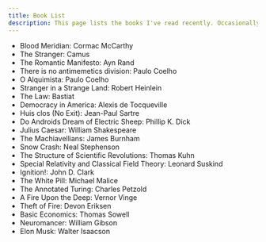 ```yaml
---
title: Book List
description: This page lists the books I've read recently. Occasionally I've also reviewed something, feel free to click through.
---
```


- Blood Meridian: Cormac McCarthy
- The Stranger: Camus
- The Romantic Manifesto: Ayn Rand
- There is no antimemetics division: Paulo Coelho
- O Alquimista: Paulo Coelho
- Stranger in a Strange Land: Robert Heinlein
- The Law: Bastiat
- Democracy in America: Alexis de Tocqueville
- Huis clos (No Exit): Jean-Paul Sartre
- Do Androids Dream of Electric Sheep: Phillip K. Dick
- Julius Caesar: William Shakespeare
- The Machiavellians: James Burnham
- Snow Crash: Neal Stephenson
- The Structure of Scientific Revolutions: Thomas Kuhn
- Special Relativity and Classical Field Theory: Leonard Suskind
- Ignition!: John D. Clark
- The White Pill: Michael Malice
- The Annotated Turing: Charles Petzold
- A Fire Upon the Deep: Vernor Vinge
- Theft of Fire: Devon Eriksen
- Basic Economics: Thomas Sowell
- Neuromancer: William Gibson
- Elon Musk: Walter Isaacson
